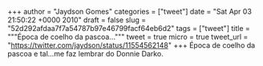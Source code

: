 
+++
author = "Jaydson Gomes"
categories = ["tweet"]
date = "Sat Apr 03 21:50:22 +0000 2010"
draft = false
slug = "52d292afdaa7f7a54787b97e46799facf64eb6d2"
tags = ["tweet"]
title = """Época de coelho da pascoa..."""
tweet = true
micro = true
tweet_url = "https://twitter.com/jaydson/status/11554562148"
+++
Época de coelho da pascoa e tal...me faz lembrar do Donnie Darko.
